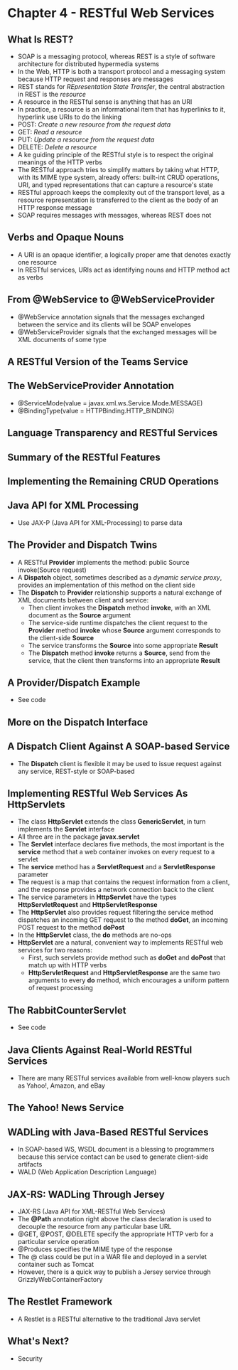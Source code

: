 # Chapter 4 - RESTful Web Services

## What Is REST?
* SOAP is a messaging protocol, whereas REST is a style of software architecture for distributed hypermedia systems
* In the Web, HTTP is both a transport protocol and a messaging system because HTTP request and responses are messages
* REST stands for *REpresentation State Transfer*, the central abstraction in REST is the *resource*
* A resource in the RESTful sense is anything that has an URI
* In practice, a resource is an informational item that has hyperlinks to it, hyperlink use URIs to do the linking
* POST: *Create a new resource from the request data*
* GET: *Read a resource*
* PUT: *Update a resource from the request data*
* DELETE: *Delete a resource*
* A ke guiding principle of the RESTful style is to respect the original meanings of the HTTP verbs
* The RESTful approach tries to simplify matters by taking what HTTP, with its MIME type system, already offers: built-int CRUD operations, URI, and typed representations that can capture a resource's state
* RESTful approach keeps the complexity out of the transport level, as a resource representation is transferred to the client as the body of an HTTP response message
* SOAP requires messages with messages, whereas REST does not

## Verbs and Opaque Nouns
* A URI is an opaque identifier, a logically proper ame that denotes exactly one resource
* In RESTful services, URIs act as identifying nouns and HTTP method act as verbs

## From @WebService to @WebServiceProvider
* @WebService annotation signals that the messages exchanged between the service and its clients will be SOAP envelopes
* @WebServiceProvider signals that the exchanged messages will be XML documents of some type

## A RESTful Version of the Teams Service

## The WebServiceProvider Annotation
* @ServiceMode(value = javax.xml.ws.Service.Mode.MESSAGE)
* @BindingType(value = HTTPBinding.HTTP_BINDING)

## Language Transparency and RESTful Services

## Summary of the RESTful Features

## Implementing the Remaining CRUD Operations

## Java API for XML Processing
* Use JAX-P (Java API for XML-Processing) to parse data

## The Provider and Dispatch Twins
* A RESTful **Provider**  implements the method: public Source invoke(Source request)
* A **Dispatch** object, sometimes described as a *dynamic service proxy*, provides an implementation of this method on the client side
* The **Dispatch** to **Provider** relationship supports a natural exchange of XML documents between client and service:
    * Then client invokes the **Dispatch** method **invoke**, with an XML document as the **Source** argument
    * The service-side runtime dispatches the client request to the **Provider** method **invoke** whose **Source** argument corresponds to the client-side **Source**
    * The service transforms the **Source** into some appropriate **Result**
    * The **Dispatch** method **invoke** returns a **Source**, send from the service, that the client then transforms into an appropriate **Result**

## A Provider/Dispatch Example
* See code

## More on the Dispatch Interface

## A Dispatch Client Against A SOAP-based Service
* The **Dispatch** client is flexible it may be used to issue request against any service, REST-style or SOAP-based

## Implementing RESTful Web Services As HttpServlets
* The class **HttpServlet** extends the class **GenericServlet**, in turn implements the **Servlet** interface
* All three are in the package **javax.servlet**
* The **Servlet** interface declares five methods, the most important is the **service** method that a web container invokes on every request to a servlet
* The **service** method has a **ServletRequest** and a **ServletResponse** parameter
* The request is a map that contains the request information from a client, and the response provides a network connection back to the client
* The service parameters in **HttpServlet** have the types **HttpServletRequest** and **HttpServletResponse**
* The **HttpServlet** also provides request filtering:the service method dispatches an incoming GET request to the method **doGet**, an incoming POST request to the method **doPost**
* In the **HttpServlet** class, the **do** methods are no-ops
* **HttpServlet** are a natural, convenient way to implements RESTful web services for two reasons:
    * First, such servlets provide method such as **doGet** and **doPost** that match up with HTTP verbs
    * **HttpServletRequest** and **HttpServletResponse** are the same two arguments to every **do** method, which encourages a uniform pattern of request processing

## The RabbitCounterServlet
* See code

## Java Clients Against Real-World RESTful Services
* There are many RESTful services available from well-know players such as Yahoo!, Amazon, and eBay

## The Yahoo! News Service

## WADLing with Java-Based RESTful Services
* In SOAP-based WS, WSDL document is a blessing to programmers because this service contact can be used to generate client-side artifacts
* WALD (Web Application Description Language)

## JAX-RS: WADLing Through Jersey
* JAX-RS (Java API for XML-RESTful Web Services)
* The **@Path** annotation right above the class declaration is used to decouple the resource from any particular base URL
* @GET, @POST, @DELETE specify the appropriate HTTP verb for a particular service operation
* @Produces specifies the MIME type of the response 
* The @ class could be put in a WAR file and deployed in a servlet container such as Tomcat
* However, there is a quick way to publish a Jersey service through GrizzlyWebContainerFactory

## The Restlet Framework
* A Restlet is a RESTful alternative to the traditional Java servlet

## What's Next?
* Security